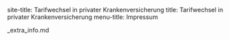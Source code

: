
site-title: Tarifwechsel in privater Krankenversicherung
title: Tarifwechsel in privater Krankenversicherung
menu-title: Impressum

_extra_info.md

